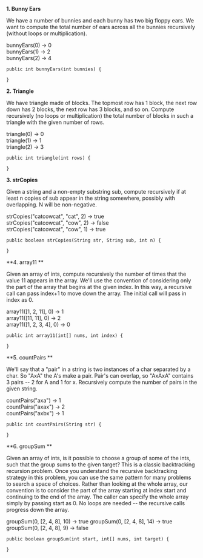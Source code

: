 **1. Bunny Ears**


We have a number of bunnies and each bunny has two big floppy ears. We want to compute the total number of ears across all the bunnies recursively (without loops or multiplication).


bunnyEars(0) → 0  
bunnyEars(1) → 2  
bunnyEars(2) → 4  

```
public int bunnyEars(int bunnies) {
  
}
```

**2. Triangle**

We have triangle made of blocks. The topmost row has 1 block, the next row down has 2 blocks, the next row has 3 blocks, and so on. Compute recursively (no loops or multiplication) the total number of blocks in such a triangle with the given number of rows.


triangle(0) → 0  
triangle(1) → 1  
triangle(2) → 3  

```
public int triangle(int rows) {
  
}
```

**3. strCopies**

Given a string and a non-empty substring sub, compute recursively if at least n copies of sub appear in the string somewhere, possibly with overlapping. N will be non-negative.


strCopies("catcowcat", "cat", 2) → true  
strCopies("catcowcat", "cow", 2) → false  
strCopies("catcowcat", "cow", 1) → true  

```
public boolean strCopies(String str, String sub, int n) {
  
}
```

**4. array11 **

Given an array of ints, compute recursively the number of times that the value 11 appears in the array. We'll use the convention of considering only the part of the array that begins at the given index. In this way, a recursive call can pass index+1 to move down the array. The initial call will pass in index as 0.


array11([1, 2, 11], 0) → 1  
array11([11, 11], 0) → 2  
array11([1, 2, 3, 4], 0) → 0  

```
public int array11(int[] nums, int index) {
  
}
```
**5. countPairs  **

We'll say that a "pair" in a string is two instances of a char separated by a char. So "AxA" the A's make a pair. Pair's can overlap, so "AxAxA" contains 3 pairs -- 2 for A and 1 for x. Recursively compute the number of pairs in the given string.


countPairs("axa") → 1  
countPairs("axax") → 2  
countPairs("axbx") → 1  

```
public int countPairs(String str) {
  
}

```

**6. groupSum  **

Given an array of ints, is it possible to choose a group of some of the ints, such that the group sums to the given target? This is a classic backtracking recursion problem. Once you understand the recursive backtracking strategy in this problem, you can use the same pattern for many problems to search a space of choices. Rather than looking at the whole array, our convention is to consider the part of the array starting at index start and continuing to the end of the array. The caller can specify the whole array simply by passing start as 0. No loops are needed -- the recursive calls progress down the array.

groupSum(0, [2, 4, 8], 10) → true
groupSum(0, [2, 4, 8], 14) → true
groupSum(0, [2, 4, 8], 9) → false


```
public boolean groupSum(int start, int[] nums, int target) {
  
}
```
